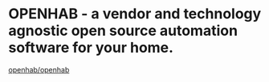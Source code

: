 # OPENHAB - a vendor and technology agnostic open source automation software for your home.

[openhab/openhab](https://hub.docker.com/r/openhab/openhab/)
